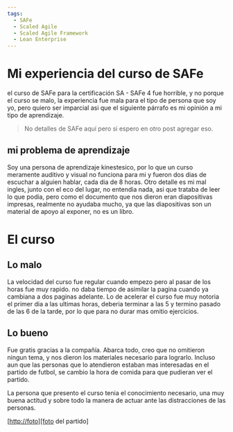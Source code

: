 ```yaml
---
tags:
  - SAFe
  - Scaled Agile
  - Scaled Agile Framework
  - Lean Enterprise
---
```


# Mi experiencia del curso de SAFe

el curso de SAFe para la certificación SA - SAFe 4 fue horrible, y no porque el curso se malo, la experiencia fue mala para el tipo de persona que soy yo, pero quiero ser imparcial asi que el siguiente párrafo es mi opinión a mi tipo de aprendizaje.

> No detalles de SAFe aquí pero si espero en otro post agregar eso.

## mi problema de aprendizaje

Soy una persona de aprendizaje kinestesico, por lo que un curso meramente auditivo y visual no funciona para mi y fueron dos dias de escuchar a alguien hablar, cada dia de 8 horas. Otro detalle es mi mal ingles, junto con el eco del lugar, no entendia nada, asi que trataba de leer lo que podia, pero como el documento que nos dieron eran diapositivas impresas, realmente no ayudaba mucho, ya que las diapositivas son un material de apoyo al exponer, no es un libro.

# El curso

## Lo malo
La velocidad del curso fue regular cuando empezo pero al pasar de los horas fue muy rapido. no daba tiempo de asimilar la pagina cuando ya cambiana a dos paginas adelante. Lo de acelerar el curso fue muy notoria el primer dia a las ultimas horas, deberia terminar a las 5 y termino pasado de las 6 de la tarde, por lo que para no durar mas omitio ejercicios.

## Lo bueno
Fue gratis gracias a la compañía. Abarca todo, creo que no omitieron ningun tema, y nos dieron los materiales necesario para lograrlo. Incluso aun que las personas que lo atendieron estaban mas interesadas en el partido de futbol, se cambio la hora de comida para que pudieran ver el partido. 

La persona que presento el curso tenia el conocimiento necesario, una muy buena actitud y sobre todo la manera de actuar ante las distracciones de las personas.

[<http://foto][foto> del partido]